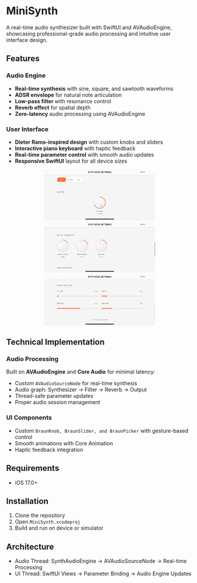 # MiniSynth

A real-time audio synthesizer built with SwiftUI and AVAudioEngine, showcasing professional-grade audio processing and intuitive user interface design.


## Features

### Audio Engine
- **Real-time synthesis** with sine, square, and sawtooth waveforms
- **ADSR envelope** for natural note articulation  
- **Low-pass filter** with resonance control
- **Reverb effect** for spatial depth
- **Zero-latency** audio processing using AVAudioEngine

### User Interface
- **Dieter Rams-inspired design** with custom knobs and sliders
- **Interactive piano keyboard** with haptic feedback
- **Real-time parameter control** with smooth audio updates
- **Responsive SwiftUI** layout for all device sizes

<p align="center">
  <img src="images/settings1.png" alt="Synth Settings 1" width="300"/>
  <img src="images/settings2.png" alt="Synth Settings 2" width="300"/>
  <img src="images/settings3.png" alt="Synth Settings 3" width="300"/>
</p>

## Technical Implementation

### Audio Processing
Built on **AVAudioEngine** and **Core Audio** for minimal latency:
- Custom `AVAudioSourceNode` for real-time synthesis
- Audio graph: Synthesizer → Filter → Reverb → Output
- Thread-safe parameter updates
- Proper audio session management

### UI Components
- Custom `BraunKnob, BraunSlider, and BraunPicker` with gesture-based control
- Smooth animations with Core Animation
- Haptic feedback integration

## Requirements
- iOS 17.0+

## Installation
1. Clone the repository
2. Open `MiniSynth.xcodeproj`
3. Build and run on device or simulator

## Architecture
- Audio Thread: SynthAudioEngine → AVAudioSourceNode → Real-time Processing
- UI Thread: SwiftUI Views → Parameter Binding → Audio Engine Updates
